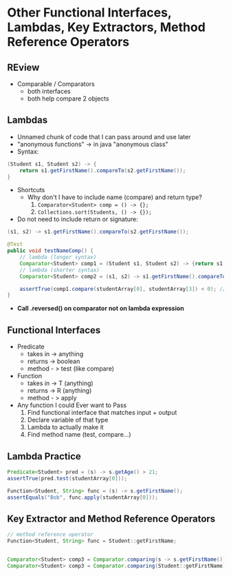 # Other Functional Interfaces, Lambdas, Key Extractors, Method Reference Operators

## REview
- Comparable / Comparators
    - both interfaces
    - both help compare 2 objects 

## Lambdas
- Unnamed chunk of code that I can pass around and use later
- "anonymous functions" -> in java "anonymous class"
- Syntax:
```java
(Student s1, Student s2) -> {
    return s1.getFirstName().compareTo(s2.getFirstName());
}
```
- Shortcuts
    - Why don't I have to include name (compare) and return type?
        1. `Comparator<Student> comp = () -> {};`
        2. `Collections.sort(Students, () -> {});`  
- Do not need to include return or signature:
```java
(s1, s2) -> s1.getFirstName().compareTo(s2.getFirstName());
```
```java
@Test
public void testNameComp() {
    // lambda (longer syntax)
    Comparator<Student> comp1 = (Student s1, Student s2) -> {return s1.getFirstName().compareTo(s2.getFirstName());};
    // lambda (shorter syntax)
    Comparator<Student> comp2 = (s1, s2) -> s1.getFirstName().compareTo(s2.getFirstName());

    assertTrue(comp1.compare(studentArray[0], studentArray[3]) < 0); // B < P>
}
```
- **Call .reversed() on comparator not on lambda expression**

## Functional Interfaces
- Predicate
    - takes in -> anything
    - returns ->  boolean
    - method - > test (like compare)
- Function
    - takes in -> T (anything)
    - returns -> R (anything)
    - method - > apply
- Any function I could Ever want to Pass
    1. Find functional interface that matches input + output
    2. Declare variable of that type
    3. Lambda to actually make it
    4. Find method name (test, compare...)

## Lambda Practice
```java
Predicate<Student> pred = (s) -> s.getAge() > 21;
assertTrue(pred.test(studentArray[0]));

Function<Student, String> func = (s) -> s.getFirstName();
assertEquals("Bob", func.apply(studentArray[0]));
```

## Key Extractor and Method Reference Operators
```java
// method reference operator
Function<Student, String> func = Student::getFirstName;


Comparator<Student> comp3 = Comparator.comparing(s -> s.getFirstName());
Comparator<Student> comp3 = Comparator.comparing(Student::getFirstName);
```